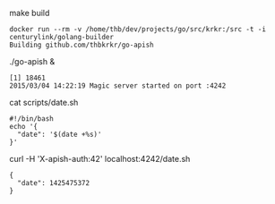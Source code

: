 make build

    docker run --rm -v /home/thb/dev/projects/go/src/krkr:/src -t -i centurylink/golang-builder
    Building github.com/thbkrkr/go-apish

./go-apish &  
    
    [1] 18461
    2015/03/04 14:22:19 Magic server started on port :4242

cat scripts/date.sh 
    
    #!/bin/bash
    echo '{
      "date": '$(date +%s)'
    }'

curl -H 'X-apish-auth:42' localhost:4242/date.sh

    {
      "date": 1425475372
    }
